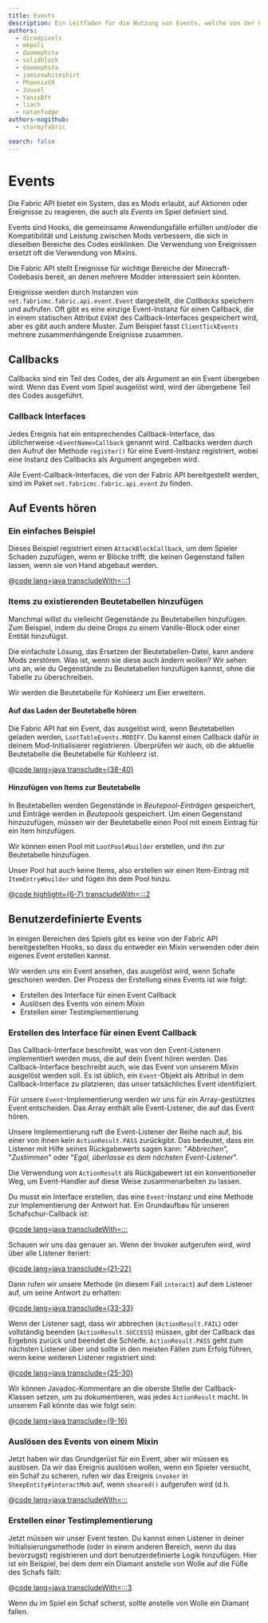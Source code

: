 ```yaml
---
title: Events
description: Ein Leitfaden für die Nutzung von Events, welche von der Fabric API bereitgestellt werden.
authors:
  - dicedpixels
  - mkpoli
  - daomephsta
  - solidblock
  - daomephsta
  - jamieswhiteshirt
  - PhoenixVX
  - Juuxel
  - YanisBft
  - liach
  - natanfudge
authors-nogithub:
  - stormyfabric

search: false
---
```


# Events

Die Fabric API bietet ein System, das es Mods erlaubt, auf Aktionen oder Ereignisse zu reagieren, die auch als _Events_ im Spiel definiert sind.

Events sind Hooks, die gemeinsame Anwendungsfälle erfüllen und/oder die Kompatibilität und Leistung zwischen Mods verbessern, die sich in dieselben Bereiche des Codes einklinken. Die Verwendung von Ereignissen ersetzt oft die Verwendung von Mixins.

Die Fabric API stellt Ereignisse für wichtige Bereiche der Minecraft-Codebasis bereit, an denen mehrere Modder interessiert sein könnten.

Ereignisse werden durch Instanzen von `net.fabricmc.fabric.api.event.Event` dargestellt, die _Callbacks_ speichern und aufrufen. Oft gibt es eine einzige Event-Instanz für einen Callback, die in einem statischen Attribut `EVENT` des Callback-Interfaces gespeichert wird, aber es gibt auch andere Muster. Zum Beispiel fasst `ClientTickEvents` mehrere zusammenhängende Ereignisse zusammen.

## Callbacks

Callbacks sind ein Teil des Codes, der als Argument an ein Event übergeben wird. Wenn das Event vom Spiel ausgelöst wird, wird der übergebene Teil des Codes ausgeführt.

### Callback Interfaces

Jedes Ereignis hat ein entsprechendes Callback-Interface, das üblicherweise `<EventName>Callback` genannt wird. Callbacks werden durch den Aufruf der Methode `register()` für eine Event-Instanz registriert, wobei eine Instanz des Callbacks als Argument angegeben wird.

Alle Event-Callback-Interfaces, die von der Fabric API bereitgestellt werden, sind im Paket `net.fabricmc.fabric.api.event` zu finden.

## Auf Events hören

### Ein einfaches Beispiel

Dieses Beispiel registriert einen `AttackBlockCallback`, um dem Spieler Schaden zuzufügen, wenn er Blöcke trifft, die keinen Gegenstand fallen lassen, wenn sie von Hand abgebaut werden.

@[code lang=java transcludeWith=:::1](@/reference/latest/src/main/java/com/example/docs/event/FabricDocsReferenceEvents.java)

### Items zu existierenden Beutetabellen hinzufügen

Manchmal willst du vielleicht Gegenstände zu Beutetabellen hinzufügen. Zum Beispiel, indem du deine Drops zu einem Vanille-Block oder einer Entität hinzufügst.

Die einfachste Lösung, das Ersetzen der Beutetabellen-Datei, kann andere Mods zerstören. Was ist, wenn sie diese auch ändern wollen? Wir sehen uns an, wie du Gegenstände zu Beutetabellen hinzufügen kannst, ohne die Tabelle zu überschreiben.

Wir werden die Beutetabelle für Kohleerz um Eier erweitern.

#### Auf das Laden der Beutetabelle hören

Die Fabric API hat ein Event, das ausgelöst wird, wenn Beutetabellen geladen werden, `LootTableEvents.MODIFY`. Du kannst einen Callback dafür in deinem Mod-Initialisierer registrieren. Überprüfen wir auch, ob die aktuelle Beutetabelle die Beutetabelle für Kohleerz ist.

@[code lang=java transclude={38-40}](@/reference/latest/src/main/java/com/example/docs/event/FabricDocsReferenceEvents.java)

#### Hinzufügen von Items zur Beutetabelle

In Beutetabellen werden Gegenstände in _Beutepool-Einträgen_ gespeichert, und Einträge werden in _Beutepools_ gespeichert. Um einen Gegenstand hinzuzufügen, müssen wir der Beutetabelle einen Pool mit einem Eintrag für ein Item hinzufügen.

Wir können einen Pool mit `LootPool#builder` erstellen, und ihn zur Beutetabelle hinzufügen.

Unser Pool hat auch keine Items, also erstellen wir einen Item-Eintrag mit `ItemEntry#builder` und fügen ihn dem Pool hinzu.

@[code highlight={6-7} transcludeWith=:::2](@/reference/latest/src/main/java/com/example/docs/event/FabricDocsReferenceEvents.java)

## Benutzerdefinierte Events

In einigen Bereichen des Spiels gibt es keine von der Fabric API bereitgestellten Hooks, so dass du entweder ein Mixin verwenden oder dein eigenes Event erstellen kannst.

Wir werden uns ein Event ansehen, das ausgelöst wird, wenn Schafe geschoren werden. Der Prozess der Erstellung eines Events ist wie folgt:

- Erstellen des Interface für einen Event Callback
- Auslösen des Events von einem Mixin
- Erstellen einer Testimplementierung

### Erstellen des Interface für einen Event Callback

Das Callback-Interface beschreibt, was von den Event-Listenern implementiert werden muss, die auf dein Event hören werden. Das Callback-Interface beschreibt auch, wie das Event von unserem Mixin ausgelöst werden soll. Es ist üblich, ein `Event`-Objekt als Attribut in dem Callback-Interface zu platzieren, das unser tatsächliches Event identifiziert.

Für unsere `Event`-Implementierung werden wir uns für ein Array-gestütztes Event entscheiden. Das Array enthält alle Event-Listener, die auf das Event hören.

Unsere Implementierung ruft die Event-Listener der Reihe nach auf, bis einer von ihnen kein `ActionResult.PASS` zurückgibt. Das bedeutet, dass ein Listener mit Hilfe seines Rückgabewerts sagen kann: "_Abbrechen_", "_Zustimmen_" oder "_Egal, überlasse es dem nächsten Event-Listener_".

Die Verwendung von `ActionResult` als Rückgabewert ist ein konventioneller Weg, um Event-Handler auf diese Weise zusammenarbeiten zu lassen.

Du musst ein Interface erstellen, das eine `Event`-Instanz und eine Methode zur Implementierung der Antwort hat. Ein Grundaufbau für unseren Schafschur-Callback ist:

@[code lang=java transcludeWith=:::](@/reference/latest/src/main/java/com/example/docs/event/SheepShearCallback.java)

Schauen wir uns das genauer an. Wenn der Invoker aufgerufen wird, wird über alle Listener iteriert:

@[code lang=java transclude={21-22}](@/reference/latest/src/main/java/com/example/docs/event/SheepShearCallback.java)

Dann rufen wir unsere Methode (in diesem Fall `interact`) auf dem Listener auf, um seine Antwort zu erhalten:

@[code lang=java transclude={33-33}](@/reference/latest/src/main/java/com/example/docs/event/SheepShearCallback.java)

Wenn der Listener sagt, dass wir abbrechen (`ActionResult.FAIL`) oder vollständig beenden (`ActionResult.SUCCESS`) müssen, gibt der Callback das Ergebnis zurück und beendet die Schleife. `ActionResult.PASS` geht zum nächsten Listener über und sollte in den meisten Fällen zum Erfolg führen, wenn keine weiteren Listener registriert sind:

@[code lang=java transclude={25-30}](@/reference/latest/src/main/java/com/example/docs/event/SheepShearCallback.java)

Wir können Javadoc-Kommentare an die oberste Stelle der Callback-Klassen setzen, um zu dokumentieren, was jedes `ActionResult` macht. In unserem Fall könnte das wie folgt sein:

@[code lang=java transclude={9-16}](@/reference/latest/src/main/java/com/example/docs/event/SheepShearCallback.java)

### Auslösen des Events von einem Mixin

Jetzt haben wir das Grundgerüst für ein Event, aber wir müssen es auslösen. Da wir das Ereignis auslösen wollen, wenn ein Spieler versucht, ein Schaf zu scheren, rufen wir das Ereignis `invoker` in `SheepEntity#interactMob` auf, wenn `sheared()` aufgerufen wird (d.h.

@[code lang=java transcludeWith=:::](@/reference/latest/src/main/java/com/example/docs/mixin/event/SheepEntityMixin.java)

### Erstellen einer Testimplementierung

Jetzt müssen wir unser Event testen. Du kannst einen Listener in deiner Initialisierungsmethode (oder in einem anderen Bereich, wenn du das bevorzugst) registrieren und dort benutzerdefinierte Logik hinzufügen. Hier ist ein Beispiel, bei dem dem ein Diamant anstelle von Wolle auf die Füße des Schafs fällt:

@[code lang=java transcludeWith=:::3](@/reference/latest/src/main/java/com/example/docs/event/FabricDocsReferenceEvents.java)

Wenn du im Spiel ein Schaf scherst, sollte anstelle von Wolle ein Diamant fallen.
